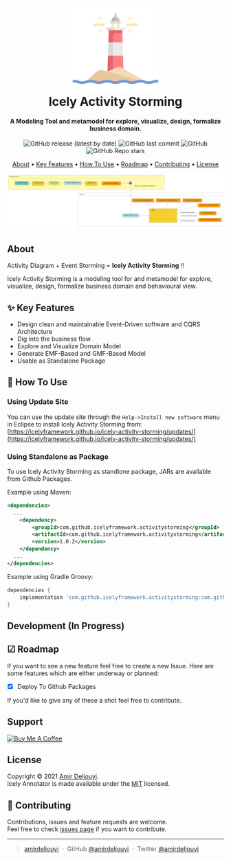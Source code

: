 <h1 align="center">
  <br>
  <a href="https://github.com/IcelyFramework/icely-activity-storming"><img src="docs/lighthouse.png" alt="Icely Activity Storming" width="200"></a>
  <br>
  Icely Activity Storming
  <br>
</h1>

<h4 align="center">A Modeling Tool and metamodel for explore, visualize, design, formalize business domain.</h4>

<p align="center">
  <img alt="GitHub release (latest by date)" src="https://img.shields.io/github/v/release/IcelyFramework/icely-activity-storming">
  <img alt="GitHub last commit" src="https://img.shields.io/github/last-commit/IcelyFramework/icely-activity-storming">
  <img alt="GitHub" src="https://img.shields.io/github/license/IcelyFramework/icely-activity-storming">
  <img alt="GitHub Repo stars" src="https://img.shields.io/github/stars/IcelyFramework/icely-activity-storming?style=social">
</p>

<p align="center">
  <a href="#about">About</a> •
  <a href="#user-content--key-features">Key Features</a> •
  <a href="#user-content--how-to-use">How To Use</a> •
  <a href="#user-content--roadmap">Roadmap</a> •
  <a href="#user-content--contributing">Contributing</a> •
  <a href="#license">License</a>
</p>

![screenshot](docs/screenshot.png)

## About
Activity Diagram + Event Storming = **Icely Activity Storming**  !!

Icely Activity Storming is a modeling tool for and metamodel for explore, visualize, design, formalize business domain and behavioural view.

## ✨ Key Features
* Design clean and maintainable Event-Driven software and CQRS Architecture
* Dig into the business flow
* Explore and Visualize Domain Model
* Generate EMF-Based and GMF-Based Model
* Usable as Standalone Package

## 🚀 How To Use

### Using Update Site
You can use the update site through the `Help->Install new software` menu in Eclipse to install Icely Activity Storming from:  
[https://icelyframework.github.io/icely-activity-storming/updates/](https://icelyframework.github.io/icely-activity-storming/updates/)

### Using Standalone as Package
To use Icely Activity Storming as standlone package, JARs are available from Github Packages.

Example using Maven:
```xml
<dependencies>
  ...
    <dependency>
        <groupId>com.github.icelyframework.activitystorming</groupId>
        <artifactId>com.github.icelyframework.activitystorming</artifactId>
        <version>1.0.2</version>
    </dependency>
  ...
</dependencies>
```

Example using Gradle Groovy:
```groovy
dependencies {
    implementation 'com.github.icelyframework.activitystorming:com.github.icelyframework.activitystorming:1.0.1'
}
```
## Development (In Progress)

## ☑ Roadmap
If you want to see a new feature feel free to create a new Issue. Here are some features which are either underway or planned:

- [x] Deploy To Github Packages

If you'd like to give any of these a shot feel free to contribute.

## Support

<a href="https://www.buymeacoffee.com/amirdeljouyi" target="_blank"><img src="https://www.buymeacoffee.com/assets/img/custom_images/purple_img.png" alt="Buy Me A Coffee" style="height: 41px !important;width: 174px !important;box-shadow: 0px 3px 2px 0px rgba(190, 190, 190, 0.5) !important;-webkit-box-shadow: 0px 3px 2px 0px rgba(190, 190, 190, 0.5) !important;" ></a>

## License

Copyright © 2021 [Amir Deljouyi](https://github.com/amirdeljouyi).  
Icely Annotator is made available under the [MIT](https://github.com/IcelyFramework/icely-annotator/blob/main/LICENSE) licensed.

## 🤝 Contributing
Contributions, issues and feature requests are welcome.  
Feel free to check [issues page](https://github.com/IcelyFramework/icely-annotator/issues) if you want to contribute.

---

> [amirdeljouyi](http://ce.sharif.edu/~deljouyi) &nbsp;&middot;&nbsp;
> GitHub [@amirdeljouyi](https://github.com/amirdeljouyi) &nbsp;&middot;&nbsp;
> Twitter [@amirdeljouyi](https://twitter.com/amirdeljouyi)
